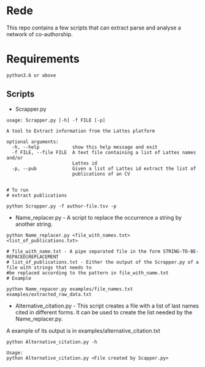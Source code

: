 # Rede


This repo contains a few scripts that can extract parse and analyse a 
network of co-authorship.

# Requirements
```
python3.6 or above

```

## Scripts

* Scrapper.py

```
usage: Scrapper.py [-h] -f FILE [-p]

A tool to Extract information from the Lattes platform

optional arguments:
  -h, --help            show this help message and exit
  -f FILE, --file FILE  A text file containing a list of Lattes names and/or
                        Lattes id
  -p, --pub             Given a list of Lattes id extract the list of
                        publications of an CV
                        
                        
# To run
# extract publications

python Scrapper.py -f author-file.tsv -p 

```

* Name_replacer.py - A script to replace the occurrence a string by another string.



```
python Name_replacer.py <file_with_names.txt> <list_of_publications.txt>

# file_with_name.txt - A pipe separated file in the form STRING-TO-BE-REPACED|REPLACEMENT
# list_of_publications.txt - Either the output of the Scrapper.py of a file with strings that needs to 
#be replaced according to the pattern in file_with_name.txt
# Example

python Name_repacer.py examples/file_names.txt examples/extracted_raw_data.txt

```

* Alternative_citation.py - This script creates a file with a list of last names
cited in different forms. It can be used to create the list needed by the 
Name_replacer.py.

A example of its output is in examples/alternative_citation.txt

```
python Alternative_citation.py -h 

Usage:
python Alternative_citation.py <File created by Scapper.py>




```